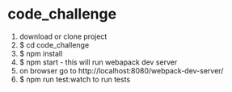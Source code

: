 # code_challenge

1) download or clone project
2) $ cd code_challenge 
3) $ npm install
4) $ npm start -  this will run webapack dev server 
5) on browser go to http://localhost:8080/webpack-dev-server/
6) $ npm run test:watch to run tests
